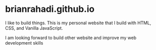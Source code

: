 # brianrahadi.github.io

I like to build things.
This is my personal website that I build with HTML, CSS, and Vanilla JavaScript.

I am looking forward to build other website and improve my web development skills
